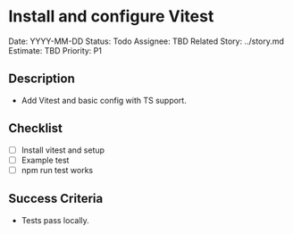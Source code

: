 # Install and configure Vitest

Date: YYYY-MM-DD
Status: Todo
Assignee: TBD
Related Story: ../story.md
Estimate: TBD
Priority: P1

## Description

- Add Vitest and basic config with TS support.

## Checklist

- [ ] Install vitest and setup
- [ ] Example test
- [ ] npm run test works

## Success Criteria

- Tests pass locally.
